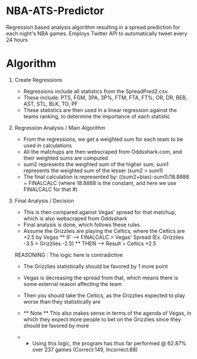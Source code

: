 # NBA-ATS-Predictor
Regression based analysis algorithm resulting in a spread prediction for each night's NBA games. Employs Twitter API to automatically tweet every 24 hours

# Algorithm
  1) Create Regressions
     * Regressions include all statistics from the SpreadPred2.csv
     * These include: PTS, FGM, 3PA, 3P%, FTM, FTA, FT%, OR, DR, REB, AST, STL, BLK, TO, PF
     * These statistics are then used in a linear regression against the teams ranking, to determine the importance of each statistic
     
  2) Regression Analysis / Main Algorithm
     * From the regressions, we get a weighted sum for each team to be used in calculations
     * All the matchups are then webscraped from Oddsshark.com, and their weighted sums are computed
     * sum2 represents the weighted sum of the higher sum, sum1 represents the weighted sum of the lesser (sum2 > sum1)
     * The final calculation is represented by: ((sum2+bias)-sum1)/18.8888 = FINALCALC (where 18.8888 is the constant, and here we use FINALCALC for that #)
     
  3) Final Analysis / Decision
     * This is then compared against Vegas' spread for that matchup, which is also webscraped from Oddsshark
     * Final analysis is done, which follows these rules
      * Assume the Grizzlies are playing the Celtics, where the Celtics are +2.5 by Vegas
      ** IF --> FINALCALC > Vegas' Spread (Ex. Grizzlies -3.5 > Grizzlies -2.5)
      ** THEN --> Result = Celtics +2.5
      
      REASONING : The logic here is contradictive
        * The Grizzlies statistically should be favored by 1 more point
        * Vegas is decreasing the spread from that, which means there is some external reason affecting the team
        * Then you should take the Celtics, as the Grizzlies expected to play worse than they statistically are
        * ** Note ** This also makes sense in terms of the agenda of Vegas, in which they expect more people to bet on the Grizzlies since they should be         favored by more



        * * Using this logic, the program has thus far performed @ 62.87% over 237 games (Correct:149, Incorrect:88)
      


  
